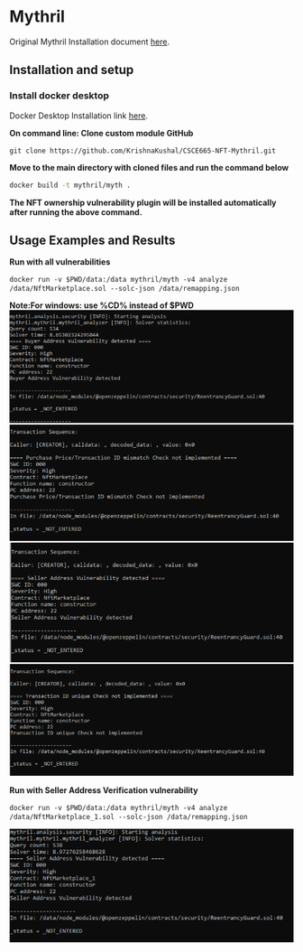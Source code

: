 # Mythril
Original Mythril Installation document [here](https://mythril-classic.readthedocs.io/en/master/installation.html).

## Installation and setup

 ### Install docker desktop
 Docker Desktop Installation link [here](https://docs.docker.com/get-docker/).
 
**On command line: Clone custom module GitHub**
```
git clone https://github.com/KrishnaKushal/CSCE665-NFT-Mythril.git
```

**Move to the main directory with cloned files and run the command below**
```bash
docker build -t mythril/myth .
```

**The NFT ownership vulnerability plugin will be installed automatically after running the above command.**

## Usage Examples and Results

**Run with all vulnerabilities**

```
docker run -v $PWD/data:/data mythril/myth -v4 analyze /data/NftMarketplace.sol --solc-json /data/remapping.json
```
**Note:For windows: use %CD% instead of $PWD**
![Buyer Address Vulnerability check](images/Test1img1.png)
![Purchase price/TrasactionID Mismatch Vulnerability check](images/Test1img2.png)
![Seller Address Vulnerability check](images/Test1img3.png)
![Transaction ID uniqueness implementation check](images/Test1img4.png)


**Run with Seller Address Verification vulnerability**

```
docker run -v $PWD/data:/data mythril/myth -v4 analyze /data/NftMarketplace_1.sol --solc-json /data/remapping.json
```

![Seller Address Vulnerability check](images/Test2img1.png)

